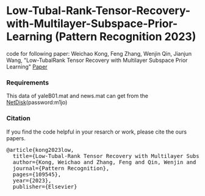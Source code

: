 # Low-Tubal-Rank-Tensor-Recovery-with-Multilayer-Subspace-Prior-Learning (Pattern Recognition 2023)
code for following paper:
 Weichao Kong, Feng Zhang, Wenjin Qin, Jianjun Wang, "Low-TubalRank Tensor Recovery with Multilayer Subspace Prior Learning"
[Paper](https://www.sciencedirect.com/science/article/pii/S0031320323002455)
### Requirements
This data of yaleB01.mat and news.mat can get from the [NetDisk](https://pan.baidu.com/s/1fKpHkhQKaqIuRMa-fm8CmA)(password:m1jo) 
### Citation
If you find the code helpful in your resarch or work, please cite the ours papers.

</pre></div>

<div class="highlight-none"><div class="highlight"><pre>
@article{kong2023low,
  title={Low-Tubal-Rank Tensor Recovery with Multilayer Subspace Prior Learning},
  author={Kong, Weichao and Zhang, Feng and Qin, Wenjin and Wang, Jianjun},
  journal={Pattern Recognition},
  pages={109545},
  year={2023},
  publisher={Elsevier}
</pre></div>
